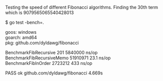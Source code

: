 Testing the speed of different Fibonacci algorithms. Finding the 30th term which is 9079565065540428013  

$ go test -bench=.

goos: windows  
goarch: amd64  
pkg: github.com/dyldawg/fibonacci  

BenchmarkFibRecursive 201 5840000 ns/op  
BenchmarkFibRecursiveMemo 51910971 23.1 ns/op  
BenchmarkFibInOrder 2723212 433 ns/op  

PASS
ok      github.com/dyldawg/fibonacci  4.669s